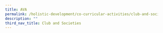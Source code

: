 ```yaml
---
title: AVA
permalink: /holistic-development/co-curricular-activities/club-and-societies/ava/
description: ""
third_nav_title: Club and Societies
---
```

